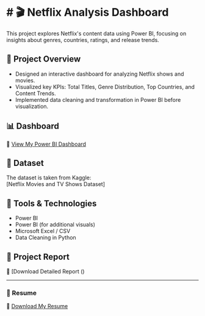 # # 🎬 Netflix Analysis Dashboard

This project explores Netflix's content data using Power BI, focusing on insights about genres, countries, ratings, and release trends.

## 🚀 Project Overview
- Designed an interactive dashboard for analyzing Netflix shows and movies.
- Visualized key KPIs: Total Titles, Genre Distribution, Top Countries, and Content Trends.
- Implemented data cleaning and transformation in Power BI before visualization.

## 📊 Dashboard
🎯 [View My Power BI Dashboard](https://github.com/tarungautam07/Netflix-Analysis-Dashboard-/blob/main/IMG_6324.jpeg)

## 📂 Dataset
The dataset is taken from Kaggle:  
[Netflix Movies and TV Shows Dataset]

## 🧰 Tools & Technologies
- Power BI
- Power BI (for additional visuals)
- Microsoft Excel / CSV
- Data Cleaning in Python 

## 📄 Project Report
📘 [Download Detailed Report ()

---

### 📎 Resume
📄 [Download My Resume](https://github.com/tarungautam07/tarungautam07/blob/main/Ram_Chander_Resume.pdf)
